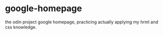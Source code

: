 # google-homepage
the odin project google homepage, practicing actually applying my hrml and css knowledge.
